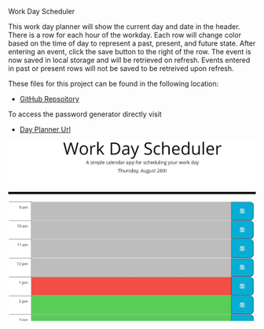 Work Day Scheduler

This work day planner will show the current day and date in the header. There is a row for each hour
of the workday.  Each row will change color based on the time of day to represent a past, present, and future state.
After entering an event, click the save button to the right of the row.  The event is now saved in local storage and 
will be retrieved on refresh. Events entered in past or present rows will not be saved to be retreived upon refresh.

These files for this project can be found in the following location:

* [GitHub Repsoitory](https://github.com/rgfitzhugh/day-planner)

To access the password generator directly visit

* [Day Planner Url](https://rgfitzhugh.github.io/day-planner/)


![Day-Planner screenshot](assets/screencapture.JPG)
